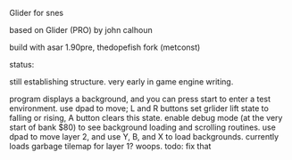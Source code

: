 Glider for snes

based on Glider (PRO) by john calhoun

build with asar 1.90pre, thedopefish fork (metconst)


status:

still establishing structure. very early in game engine writing.

program displays a background, and you can press start to enter a test environment. use dpad to move; L and R buttons set grlider lift state to falling or rising, A button clears this state. enable debug mode (at the very start of bank $80) to see background loading and scrolling routines. use dpad to move layer 2, and use Y, B, and X to load backgrounds. currently loads garbage tilemap for layer 1? woops. todo: fix that
